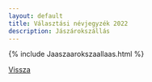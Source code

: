 ```yaml
---
layout: default
title: Választási névjegyzék 2022
description: Jászárokszállás
---
```


{% include Jaaszaarokszaallaas.html %}

[Vissza](./)